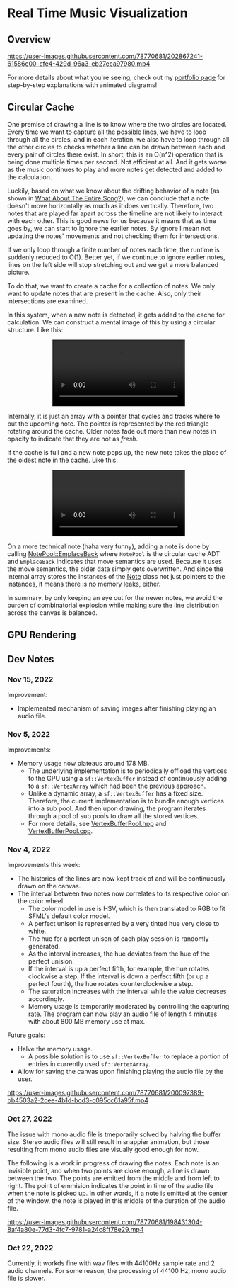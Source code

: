 # Real Time Music Visualization

## Overview

https://user-images.githubusercontent.com/78770681/202867241-61586c00-cfe4-429d-96a3-eb27eca97980.mp4

For more details about what you're seeing, check out my [portfolio page](https://www.ben-tang.com/work/rtmv) for step-by-step explanations with animated diagrams!

## Circular Cache

One premise of drawing a line is to know where the two circles are located. Every time we want to capture all the possible lines, we have to loop through all the circles, and in each iteration, we also have to loop through all the other circles to checks whether a line can be drawn between each and every pair of circles there exist. In short, this is an O(n^2) operation that is being done multiple times per second. Not efficient at all. And it gets worse as the music continues to play and more notes get detected and added to the calculation.

Luckily, based on what we know about the drifting behavior of a note (as shown in [What About The Entire Song?](https://github.com/BenWeiTang/Real-Time-Music-Visualization#what-about-the-entire-song)), we can conclude that a note doesn't move horizontally as much as it does vertically. Therefore, two notes that are played far apart across the timeline are not likely to interact with each other. This is good news for us because it means that as time goes by, we can start to ignore the earlier notes. By ignore I mean not updating the notes' movements and not checking them for intersections.

If we only loop through a finite number of notes each time, the runtime is suddenly reduced to O(1). Better yet, if we continue to ignore earlier notes, lines on the left side will stop stretching out and we get a more balanced picture.

To do that, we want to create a cache for a collection of notes. We only want to update notes that are present in the cache. Also, only their intersections are examined.

In this system, when a new note is detected, it gets added to the cache for calculation. We can construct a mental image of this by using a circular structure. Like this:

<div align="center">
<video src="https://user-images.githubusercontent.com/78770681/219882614-e1fd7f14-d08e-4f22-8251-5efe02102357.mp4">
</div>

Internally, it is just an array with a pointer that cycles and tracks where to put the upcoming note. The pointer is represented by the red triangle rotating around the cache. Older notes fade out more than new notes in opacity to indicate that they are not as *fresh*.

If the cache is full and a new note pops up, the new note takes the place of the oldest note in the cache. Like this:

<div align="center">
<video src="https://user-images.githubusercontent.com/78770681/219884975-fa1bfad7-b136-451e-a36d-e04dad93c533.mp4">
</div>

On a more technical note (haha very funny), adding a note is done by calling [NotePool::EmplaceBack](https://github.com/BenWeiTang/Real-Time-Music-Visualization/blob/6ef2eee66cc64d24a8ff405f3a83ae3ac40c7e65/Real%20Time%20Music%20Visualization/NotePool.cpp#L35) where `NotePool` is the circular cache ADT and `EmplaceBack` indicates that move semantics are used. Because it uses the move semantics, the older data simply gets overwritten. And since the internal array stores the instances of the [Note](https://github.com/BenWeiTang/Real-Time-Music-Visualization/blob/main/Real%20Time%20Music%20Visualization/Note.hpp) class not just pointers to the instances, it means there is no memory leaks, either.

In summary, by only keeping an eye out for the newer notes, we avoid the burden of combinatorial explosion while making sure the line distribution across the canvas is balanced.

## GPU Rendering

## Dev Notes

### Nov 15, 2022

Improvement:
- Implemented mechanism of saving images after finishing playing an audio file.

### Nov 5, 2022

Improvements:
- Memory usage now plateaus around 178 MB.
  - The underlying implementation is to periodically offload the vertices to the GPU using a `sf::VertexBuffer` instead of continuously adding to a `sf::VertexArray` which had been the previous approach.
  - Unlike a dynamic array, a `sf::VertexBuffer` has a fixed size. Therefore, the current implementation is to bundle enough vertices into a sub pool. And then upon drawing, the program iterates through a pool of sub pools to draw all the stored vertices.
  - For more details, see [VertexBufferPool.hpp](https://github.com/BenWeiTang/Real-Time-Music-Visualization/blob/main/Real%20Time%20Music%20Visualization/VertexBufferPool.hpp) and [VertexBufferPool.cpp](https://github.com/BenWeiTang/Real-Time-Music-Visualization/blob/main/Real%20Time%20Music%20Visualization/VertexBufferPool.cpp).

### Nov 4, 2022

Improvements this week:
- The histories of the lines are now kept track of and will be continuously drawn on the canvas.
- The interval between two notes now correlates to its respective color on the color wheel.
  - The color model in use is HSV, which is then translated to RGB to fit SFML's default color model.
  - A perfect unison is represented by a very tinted hue very close to white.
  - The hue for a perfect unison of each play session is randomly generated.
  - As the interval increases, the hue deviates from the hue of the perfect unision.
  - If the interval is up a perfect fifth, for example, the hue rotates clockwise a step. If the interval is down a perfect fifth (or up a perfect fourth), the hue rotates counterclockwise a step.
  - The saturation increases with the interval while the value decreases accordingly.
  - Memory usage is temporarily moderated by controlling the capturing rate. The program can now play an audio file of length 4 minutes with about 800 MB memory use at max.

Future goals:
- Halve the memory usage.
  - A possible solution is to use `sf::VertexBuffer` to replace a portion of entries in currently used `sf::VertexArray`.
- Allow for saving the canvas upon finishing playing the audio file by the user.

https://user-images.githubusercontent.com/78770681/200097389-bb4503a2-2cee-4b1d-bcd3-c095cc61a95f.mp4

### Oct 27, 2022

The issue with mono audio file is tmeporarily solved by halving the buffer size. Stereo audio files will still result in snappier animation, but those resulting from mono audio files are visually good enough for now.

The following is a work in progress of drawing the notes. Each note is an invisible point, and when two points are close enough, a line is drawn between the two. The points are emitted from the middle and from left to right. The point of emmision indicates the point in time of the audio file when the note is picked up. In other words, if a note is emitted at the center of the window, the note is played in this middle of the duration of the audio file. 

https://user-images.githubusercontent.com/78770681/198431304-8af4a80e-77d3-4fc7-9781-a24c8ff78e29.mp4

### Oct 22, 2022

Currently, it workds fine with wav files with 44100Hz sample rate and 2 audio channels. For some reason, the processing of 44100 Hz, mono audio file is slower.
